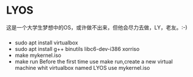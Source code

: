 # LYOS
这是一个大学生梦想中的OS，或许做不出来，但他会尽力去做，LY，老友。:-)

### 
- sudo apt install virtualbox
- sudo apt install g++ binutils libc6-dev-i386 xorriso
- make mykernel.iso
- make run
Before the first time use make run,create a new virtual machine whit virtualbox named LYOS use mykernel.iso
